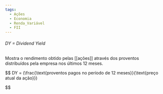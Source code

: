 ```yaml
---
tags:
  - Ações
  - Economia
  - Renda_Variável
  - FII
---
```

###### DY = Dividend Yield  
Mostra o rendimento obtido pelas [[ações]] através dos proventos distribuídos pela empresa nos últimos 12 meses.

$$
DY = (\frac{\text{proventos pagos no período de 12 meses}}{\text{preço atual da ação}})

$$